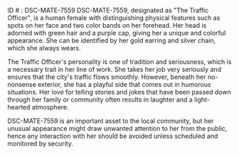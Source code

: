 ID # : DSC-MATE-7559
DSC-MATE-7559, designated as "The Traffic Officer", is a human female with distinguishing physical features such as spots on her face and two color bands on her forehead. Her head is adorned with green hair and a purple cap, giving her a unique and colorful appearance. She can be identified by her gold earring and silver chain, which she always wears.

The Traffic Officer's personality is one of tradition and seriousness, which is a necessary trait in her line of work. She takes her job very seriously and ensures that the city's traffic flows smoothly. However, beneath her no-nonsense exterior, she has a playful side that comes out in humorous situations. Her love for telling stories and jokes that have been passed down through her family or community often results in laughter and a light-hearted atmosphere.

DSC-MATE-7559 is an important asset to the local community, but her unusual appearance might draw unwanted attention to her from the public, hence any interaction with her should be avoided unless scheduled and monitored by security.